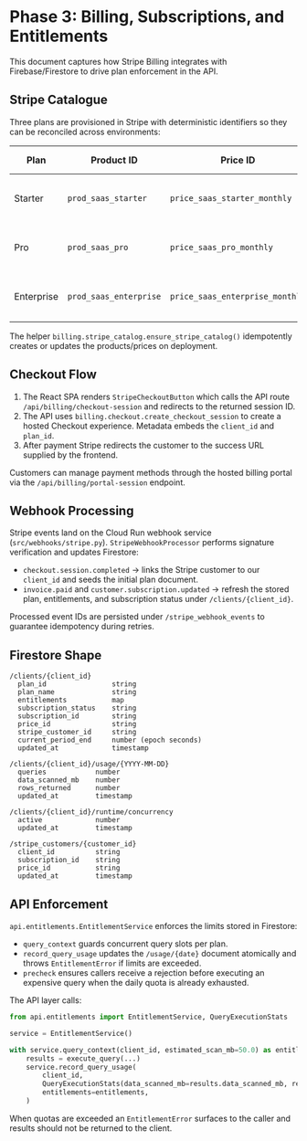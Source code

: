 # Phase 3: Billing, Subscriptions, and Entitlements

This document captures how Stripe Billing integrates with Firebase/Firestore to
drive plan enforcement in the API.

## Stripe Catalogue

Three plans are provisioned in Stripe with deterministic identifiers so they
can be reconciled across environments:

| Plan        | Product ID              | Price ID                        | Monthly Price | Key Limits                         |
|-------------|-------------------------|---------------------------------|---------------|------------------------------------|
| Starter     | `prod_saas_starter`     | `price_saas_starter_monthly`    | $99           | 100 queries/day, 5 GB scan/day     |
| Pro         | `prod_saas_pro`         | `price_saas_pro_monthly`        | $299          | 1,000 queries/day, 50 GB scan/day  |
| Enterprise  | `prod_saas_enterprise`  | `price_saas_enterprise_monthly` | Contract      | Unlimited (negotiated per account) |

The helper `billing.stripe_catalog.ensure_stripe_catalog()` idempotently
creates or updates the products/prices on deployment.

## Checkout Flow

1. The React SPA renders `StripeCheckoutButton` which calls the API route
   `/api/billing/checkout-session` and redirects to the returned session ID.
2. The API uses `billing.checkout.create_checkout_session` to create a hosted
   Checkout experience. Metadata embeds the `client_id` and `plan_id`.
3. After payment Stripe redirects the customer to the success URL supplied by
   the frontend.

Customers can manage payment methods through the hosted billing portal via the
`/api/billing/portal-session` endpoint.

## Webhook Processing

Stripe events land on the Cloud Run webhook service (`src/webhooks/stripe.py`).
`StripeWebhookProcessor` performs signature verification and updates Firestore:

- `checkout.session.completed` → links the Stripe customer to our `client_id`
  and seeds the initial plan document.
- `invoice.paid` and `customer.subscription.updated` → refresh the stored plan,
  entitlements, and subscription status under `/clients/{client_id}`.

Processed event IDs are persisted under `/stripe_webhook_events` to guarantee
idempotency during retries.

## Firestore Shape

```
/clients/{client_id}
  plan_id                string
  plan_name              string
  entitlements           map
  subscription_status    string
  subscription_id        string
  price_id               string
  stripe_customer_id     string
  current_period_end     number (epoch seconds)
  updated_at             timestamp

/clients/{client_id}/usage/{YYYY-MM-DD}
  queries            number
  data_scanned_mb    number
  rows_returned      number
  updated_at         timestamp

/clients/{client_id}/runtime/concurrency
  active             number
  updated_at         timestamp

/stripe_customers/{customer_id}
  client_id          string
  subscription_id    string
  price_id           string
  updated_at         timestamp
```

## API Enforcement

`api.entitlements.EntitlementService` enforces the limits stored in Firestore:

- `query_context` guards concurrent query slots per plan.
- `record_query_usage` updates the `/usage/{date}` document atomically and throws
  `EntitlementError` if limits are exceeded.
- `precheck` ensures callers receive a rejection before executing an expensive
  query when the daily quota is already exhausted.

The API layer calls:

```python
from api.entitlements import EntitlementService, QueryExecutionStats

service = EntitlementService()

with service.query_context(client_id, estimated_scan_mb=50.0) as entitlements:
    results = execute_query(...)
    service.record_query_usage(
        client_id,
        QueryExecutionStats(data_scanned_mb=results.data_scanned_mb, result_rows=results.row_count),
        entitlements=entitlements,
    )
```

When quotas are exceeded an `EntitlementError` surfaces to the caller and
results should not be returned to the client.
